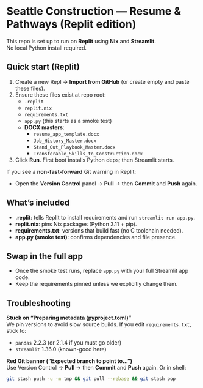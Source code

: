 # Seattle Construction — Resume & Pathways (Replit edition)

This repo is set up to run on **Replit** using **Nix** and **Streamlit**.  
No local Python install required.

## Quick start (Replit)

1. Create a new Repl → **Import from GitHub** (or create empty and paste these files).
2. Ensure these files exist at repo root:
   - `.replit`
   - `replit.nix`
   - `requirements.txt`
   - `app.py` (this starts as a smoke test)
   - **DOCX masters**:
     - `resume_app_template.docx`
     - `Job_History_Master.docx`
     - `Stand_Out_Playbook_Master.docx`
     - `Transferable_Skills_to_Construction.docx`
3. Click **Run**. First boot installs Python deps; then Streamlit starts.

If you see a **non-fast-forward** Git warning in Replit:
- Open the **Version Control** panel → **Pull** → then **Commit** and **Push** again.

## What’s included
- **.replit**: tells Replit to install requirements and run `streamlit run app.py`.
- **replit.nix**: pins Nix packages (Python 3.11 + pip).
- **requirements.txt**: versions that build fast (no C toolchain needed).
- **app.py (smoke test)**: confirms dependencies and file presence.

## Swap in the full app
- Once the smoke test runs, replace `app.py` with your full Streamlit app code.
- Keep the requirements pinned unless we explicitly change them.

## Troubleshooting

**Stuck on “Preparing metadata (pyproject.toml)”**  
We pin versions to avoid slow source builds. If you edit `requirements.txt`, stick to:
- `pandas` 2.2.3 (or 2.1.4 if you must go older)
- `streamlit` 1.36.0 (known-good here)

**Red Git banner (“Expected branch to point to…”)**  
Use Version Control → **Pull** → then **Commit** and **Push** again. Or in shell:
```bash
git stash push -u -m tmp && git pull --rebase && git stash pop